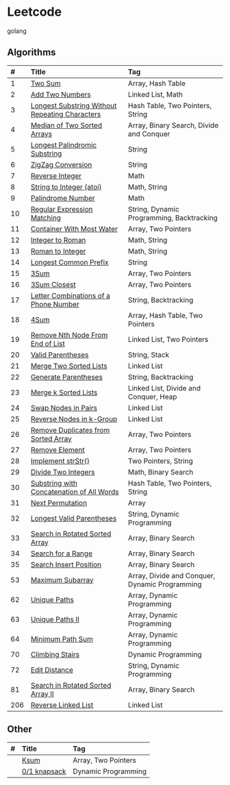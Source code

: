 # Leetcode

golang

## Algorithms

| #    | Title                                                                                                                       | Tag                                            |
| :--- | :-------------------------------------------------------------------------------------------------------------------------- | :--------------------------------------------- |
| 1    | [Two Sum](algorithms/1.%20Two%20Sum.go)                                                                                     | Array, Hash Table                              |
| 2    | [Add Two Numbers](algorithms/2.%20Add%20Two%20Numbers.go)                                                                   | Linked List, Math                              |
| 3    | [Longest Substring Without Repeating Characters](algorithms/3.%20Longest%20Substring%20Without%20Repeating%20Characters.go) | Hash Table, Two Pointers, String               |
| 4    | [Median of Two Sorted Arrays](algorithms/4.%20Median%20of%20Two%20Sorted%20Arrays.go)                                       | Array, Binary Search, Divide and Conquer       |
| 5    | [Longest Palindromic Substring](algorithms/5.%20Longest%20Palindromic%20Substring.go)                                       | String                                         |
| 6    | [ZigZag Conversion](algorithms/6.%20ZigZag%20Conversion.go)                                                                 | String                                         |
| 7    | [Reverse Integer](algorithms/7.%20Reverse%20Integer.go)                                                                     | Math                                           |
| 8    | [String to Integer (atoi)](algorithms/8.%20String%20to%20Integer%20(atoi).go)                                               | Math, String                                   |
| 9    | [Palindrome Number](algorithms/9.%20Palindrome%20Number.go)                                                                 | Math                                           |
| 10   | [Regular Expression Matching][010]                                                                                           | String, Dynamic Programming, Backtracking      |
| 11   | [Container With Most Water](algorithms/11.%20Container%20With%20Most%20Water.go)                                            | Array, Two Pointers                            |
| 12   | [Integer to Roman](algorithms/12.%20Integer%20to%20Roman.go)                                                                | Math, String                                   |
| 13   | [Roman to Integer](algorithms/13.%20Roman%20to%20Integer.go)                                                                | Math, String                                   |
| 14   | [Longest Common Prefix](algorithms/14.%20Longest%20Common%20Prefix.go)                                                      | String                                         |
| 15   | [3Sum](algorithms/15.%203Sum.go)                                                                                            | Array, Two Pointers                            |
| 16   | [3Sum Closest](algorithms/16.%203Sum%20Closest.go)                                                                          | Array, Two Pointers                            |
| 17   | [Letter Combinations of a Phone Number](algorithms/17.%20Letter%20Combinations%20of%20a%20Phone%20Number.go)                | String, Backtracking                           |
| 18   | [4Sum](algorithms/18.%204Sum.go)                                                                                            | Array, Hash Table, Two Pointers                |
| 19   | [Remove Nth Node From End of List](algorithms/19.%20Remove%20Nth%20Node%20From%20End%20of%20List.go)                        | Linked List, Two Pointers                      |
| 20   | [Valid Parentheses](algorithms/20.%20Valid%20Parentheses.go)                                                                | String, Stack                                  |
| 21   | [Merge Two Sorted Lists](algorithms/21.%20Merge%20Two%20Sorted%20Lists.go)                                                  | Linked List                                    |
| 22   | [Generate Parentheses](algorithms/22.%20Generate%20Parentheses.go)                                                          | String, Backtracking                           |
| 23   | [Merge k Sorted Lists](algorithms/23.%20Merge%20k%20Sorted%20Lists.go)                                                      | Linked List, Divide and Conquer, Heap          |
| 24   | [Swap Nodes in Pairs](algorithms/24.%20Swap%20Nodes%20in%20Pairs.go)                                                        | Linked List                                    |
| 25   | [Reverse Nodes in k-Group](algorithms/25.%20Reverse%20Nodes%20in%20k-Group.go)                                              | Linked List                                    |
| 26   | [Remove Duplicates from Sorted Array](algorithms/26.%20Remove%20Duplicates%20from%20Sorted%20Array.go)                      | Array, Two Pointers                            |
| 27   | [Remove Element](algorithms/27.%20Remove%20Element.go)                                                                      | Array, Two Pointers                            |
| 28   | [Implement strStr()](algorithms/28.%20Implement%20strStr().go)                                                              | Two Pointers, String                           |
| 29   | [Divide Two Integers](algorithms/29.%20Divide%20Two%20Integers.go)                                                          | Math, Binary Search                            |
| 30   | [Substring with Concatenation of All Words](algorithms/30.%20Substring%20with%20Concatenation%20of%20All%20Words.go)        | Hash Table, Two Pointers, String               |
| 31   | [Next Permutation](algorithms/31.%20Next%20Permutation.go)                                                                  | Array                                          |
| 32   | [Longest Valid Parentheses](algorithms/32.%20Longest%20Valid%20Parentheses.go)                                              | String, Dynamic Programming                    |
| 33   | [Search in Rotated Sorted Array](algorithms/33.%20Search%20in%20Rotated%20Sorted%20Array.go)                                | Array, Binary Search                           |
| 34   | [Search for a Range](algorithms/34.%20Search%20for%20a%20Range.go)                                                          | Array, Binary Search                           |
| 35   | [Search Insert Position](algorithms/35.%20Search%20Insert%20Position.go)                                                    | Array, Binary Search                           |
| 53   | [Maximum Subarray](algorithms/53.%20Maximum%20Subarray.go)                                                                  | Array, Divide and Conquer, Dynamic Programming |
| 62   | [Unique Paths](algorithms/62.%20Unique%20Paths.go)                                                                          | Array, Dynamic Programming                     |
| 63   | [Unique Paths II](algorithms/63.%20Unique%20Paths%20II.go)                                                                  | Array, Dynamic Programming                     |
| 64   | [Minimum Path Sum](algorithms/64.%20Minimum%20Path%20Sum.go)                                                                | Array, Dynamic Programming                     |
| 70   | [Climbing Stairs](algorithms/70.%20Climbing%20Stairs.go)                                                                    | Dynamic Programming                            |
| 72   | [Edit Distance](algorithms/72.%20Edit%20Distance.go)                                                                        | String, Dynamic Programming                    |
| 81   | [Search in Rotated Sorted Array II](algorithms/81.%20Search%20in%20Rotated%20Sorted%20Array%20II.go)                        | Array, Binary Search                           |
| 206  | [Reverse Linked List](algorithms/206.%20Reverse%20Linked%20List.go)                                                         | Linked List                                    |

## Other

| #    | Title                                                   | Tag                 |
| :--- | :------------------------------------------------------ | :------------------ |
|      | [Ksum](algorithms/origin/ksum.go)                       | Array, Two Pointers |
|      | [0/1 knapsack](algorithms/origin/knapsack%20problem.go) | Dynamic Programming |

[010]: note/010/README.md